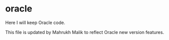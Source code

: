 # oracle
Here I will keep Oracle code.

This file is updated by Mahrukh Malik to reflect Oracle new version features.
